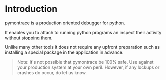 # Introduction

pymontrace is a production oriented debugger for python.

It enables you to attach to running python programs an inspect their activity
without stopping them.

Unlike many other tools it does not require any upfront preparation such as
installing a special package in the application in advance.


> Note: it's not possible that pymontrace be 100% safe. Use against your
> production system at your own peril.
> However, if any lockups or crashes do occur, do let us know.
